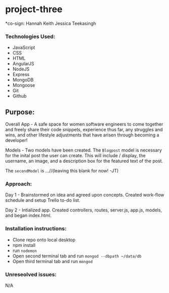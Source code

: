 # project-three

*co-sign: Hannah Keith
Jessica Teekasingh


### Technologies Used:
* JavaScript  
* CSS  
* HTML  
* AngularJS   
* NodeJS  
* Express  
* MongoDB  
* Mongoose  
* Git  
* Github



## Purpose:
Overall App -
A safe space for women software engineers to come together and freely share their code snippets, experience thus far, any struggles and wins, and other lifestyle adjustments that have arisen through becoming a developer!

Models -
Two models have been created.
The ```Blogpost``` model is necessary for the inital post the user can create. This will include / display, the username, an image, and a description box for the featured text of the post.

The ```secondModel``` is ...//(leaving this blank for now! -JT)



### Approach:
Day 1 -
Brainstormed on idea and agreed upon concepts. Created work-flow schedule and setup Trello to-do list.

Day 2 -
Intialized app. Created controllers, routes, server.js, app.js, models, and began index.html.



### Installation instructions:
* Clone repo onto local desktop  
* npm install
* run ```nodemon```  
* Open second terminal tab and run ```mongod --dbpath ~/data/db```  
* Open third terminal tab and run ```mongod```



### Unreseolved issues:
N/A
